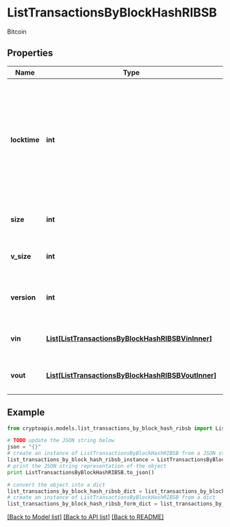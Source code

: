 # ListTransactionsByBlockHashRIBSB

Bitcoin

## Properties
Name | Type | Description | Notes
------------ | ------------- | ------------- | -------------
**locktime** | **int** | Represents the locktime on the transaction on the specific blockchain, i.e. the blockheight at which the transaction is valid. | 
**size** | **int** | Represents the total size of this transaction. | 
**v_size** | **int** | Represents the virtual size of this transaction. | 
**version** | **int** | Represents the transaction version number. | 
**vin** | [**List[ListTransactionsByBlockHashRIBSBVinInner]**](ListTransactionsByBlockHashRIBSBVinInner.md) | Represents the transaction inputs. | 
**vout** | [**List[ListTransactionsByBlockHashRIBSBVoutInner]**](ListTransactionsByBlockHashRIBSBVoutInner.md) | Represents the transaction outputs. | 

## Example

```python
from cryptoapis.models.list_transactions_by_block_hash_ribsb import ListTransactionsByBlockHashRIBSB

# TODO update the JSON string below
json = "{}"
# create an instance of ListTransactionsByBlockHashRIBSB from a JSON string
list_transactions_by_block_hash_ribsb_instance = ListTransactionsByBlockHashRIBSB.from_json(json)
# print the JSON string representation of the object
print ListTransactionsByBlockHashRIBSB.to_json()

# convert the object into a dict
list_transactions_by_block_hash_ribsb_dict = list_transactions_by_block_hash_ribsb_instance.to_dict()
# create an instance of ListTransactionsByBlockHashRIBSB from a dict
list_transactions_by_block_hash_ribsb_form_dict = list_transactions_by_block_hash_ribsb.from_dict(list_transactions_by_block_hash_ribsb_dict)
```
[[Back to Model list]](../README.md#documentation-for-models) [[Back to API list]](../README.md#documentation-for-api-endpoints) [[Back to README]](../README.md)


